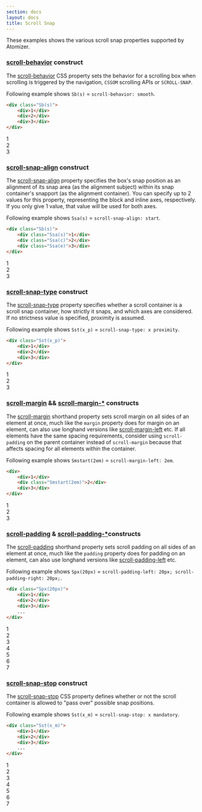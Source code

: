 ```yaml
---
section: docs
layout: docs
title: Scroll Snap
---
```


These examples shows the various scroll snap properties supported by Atomizer.

### [scroll-behavior](/reference#scrollbehavior) construct

The [scroll-behavior](https://developer.mozilla.org/en-US/docs/Web/CSS/scroll-behavior) CSS property sets the behavior for a scrolling box when scrolling is triggered by the navigation, `CSSOM` scrolling APIs or `SCROLL-SNAP`. 

Following example shows `Sb(s)` = `scroll-behavior: smooth`.

```html
<div class="Sb(s)">
    <div>1</div>
    <div>2</div>
    <div>3</div>
</div>
```

<div class="Sb(s) Sst(x_m) Ovx(s) Ovy(h) W(200px) H(200px) D(f) Mt(20px)">
    <div class="Ssa(s) Miw(200px) H(200px) D(f) Ai(c) Jc(c) Fz(2em) Bgc(#add8e6) C(#ff)">1</div>
    <div class="Ssa(s) Miw(200px) H(200px) D(f) Ai(c) Jc(c) Fz(2em) Bgc(#ccc)">2</div>
    <div class="Ssa(s) Miw(200px) H(200px) D(f) Ai(c) Jc(c) Fz(2em) Bgc(#add8e6) C(#ff)">3</div>
</div>


### [scroll-snap-align](/reference#scrollsnapalign) construct

The [scroll-snap-align](https://developer.mozilla.org/en-US/docs/Web/CSS/scroll-snap-align) property specifies the box's snap position as an alignment of its snap area (as the alignment subject) within its snap container's snapport (as the alignment container). You can specify up to 2 values for this property, representing the block and inline axes, respectively. If you only give 1 value, that value will be used for both axes. 

Following example shows `Ssa(s)` = `scroll-snap-align: start`.

```html
<div class="Sb(s)">
    <div class="Ssa(s)">1</div>
    <div class="Ssa(c)">2</div>
    <div class="Ssa(e)">3</div>
</div>
```

<div class="Sb(s) Sst(x_m) Ovx(s) Ovy(h) W(200px) H(200px) D(f) Mt(20px)">
    <div class="Ssa(s) Miw(160px) H(200px) D(f) Ai(c) Jc(c) Fz(2em) Bgc(#add8e6) C(#ff)">1</div>
    <div class="Ssa(c) Miw(160px) H(200px) D(f) Ai(c) Jc(c) Fz(2em) Bgc(#ccc)">2</div>
    <div class="Ssa(e) Miw(160px) H(200px) D(f) Ai(c) Jc(c) Fz(2em) Bgc(#add8e6) C(#ff)">3</div>
</div>


### [scroll-snap-type](/reference#scrollsnaptype) construct

The [scroll-snap-type](https://developer.mozilla.org/en-US/docs/Web/CSS/scroll-snap-type) property specifies whether a scroll container is a scroll snap container, how strictly it snaps, and which axes are considered. If no strictness value is specified, proximity is assumed. 

Following example shows `Sst(x_p)` = `scroll-snap-type: x proximity`.

```html
<div class="Sst(x_p)">
    <div>1</div>
    <div>2</div>
    <div>3</div>
</div>
```

<div class="Sb(s) Sst(x_p) Ovx(s) Ovy(h) W(160px) H(200px) D(f) Mt(20px)">
    <div class="Ssa(s) Miw(160px) H(200px) D(f) Ai(c) Jc(c) Fz(2em) Bgc(#add8e6) C(#ff)">1</div>
    <div class="Ssa(s) Miw(160px) H(200px) D(f) Ai(c) Jc(c) Fz(2em) Bgc(#ccc)">2</div>
    <div class="Ssa(s) Miw(160px) H(200px) D(f) Ai(c) Jc(c) Fz(2em) Bgc(#add8e6) C(#ff)">3</div>
</div>

### [scroll-margin](/reference#scrollmarginalledges) && [scroll-margin-*](/reference#scrollmargintop) constructs

The [scroll-margin](https://developer.mozilla.org/en-US/docs/Web/CSS/scroll-margin) shorthand property sets scroll margin on all sides of an element at once, much like the `margin` property does for margin on an element, can also use longhand versions like [scroll-margin-left](https://developer.mozilla.org/en-US/docs/Web/CSS/scroll-margin-left) etc. If all elements have the same spacing requirements, consider using `scroll-padding` on the parent container instead of `scroll-margin` because that affects spacing for all elements within the container. 

Following example shows `Smstart(2em)` = `scroll-margin-left: 2em`.

```html
<div>
    <div>1</div>
    <div class="Smstart(2em)">2</div>
    <div>3</div>
</div>
```

<div class="Sb(s) Sst(x_m) Ovx(s) Ovy(h) W(180px) H(200px) D(f) Gp(20px) Mt(20px)">
    <div class="Ssa(c) Miw(160px) H(200px) D(f) Ai(c) Jc(c) Fz(2em) Bgc(#add8e6) C(#ff)">1</div>
    <div class="Ssa(c) Smstart(2em) Miw(160px) H(200px) D(f) Ai(c) Jc(c) Fz(2em) Bgc(#ccc)">2</div>
    <div class="Ssa(c) Miw(160px) H(200px) D(f) Ai(c) Jc(c) Fz(2em) Bgc(#add8e6) C(#ff)">3</div>
</div>


### [scroll-padding](/reference#scrollpaddingalledges) & [scroll-padding-*](/reference#scrollpaddingtop)constructs

The [scroll-padding](https://developer.mozilla.org/en-US/docs/Web/CSS/scroll-padding) shorthand property sets scroll padding on all sides of an element at once, much like the `padding` property does for padding on an element, can also use longhand versions like [scroll-padding-left](https://developer.mozilla.org/en-US/docs/Web/CSS/scroll-padding-left) etc. 

Following example shows `Spx(20px)` = `scroll-padding-left: 20px; scroll-padding-right: 20px;`.


```html
<div class="Spx(20px)">
    <div>1</div>
    <div>2</div>
    <div>3</div>
    ...
</div>
```

<div class="Sb(s) Sst(x_m) Ovx(s) Ovy(h) Maw(738px) H(200px) D(f) Gp(20px) Spx(20px) Px(20px) Bdc(#add8e6) Bdw(1px) Bds(s) Mt(20px)">
    <div class="Ssa(s) Miw(160px) H(200px) D(f) Ai(c) Jc(c) Fz(2em) Bgc(#add8e6) C(#ff)">1</div>
    <div class="Ssa(s) Miw(160px) H(200px) D(f) Ai(c) Jc(c) Fz(2em) Bgc(#ccc)">2</div>
    <div class="Ssa(s) Miw(160px) H(200px) D(f) Ai(c) Jc(c) Fz(2em) Bgc(#add8e6) C(#ff)">3</div>
    <div class="Ssa(s) Miw(160px) H(200px) D(f) Ai(c) Jc(c) Fz(2em) Bgc(#ccc)">4</div>
    <div class="Ssa(s) Miw(160px) H(200px) D(f) Ai(c) Jc(c) Fz(2em) Bgc(#add8e6) C(#ff)">5</div>
    <div class="Ssa(s) Miw(160px) H(200px) D(f) Ai(c) Jc(c) Fz(2em) Bgc(#ccc)">6</div>
    <div class="Ssa(s) Miw(160px) H(200px) D(f) Ai(c) Jc(c) Fz(2em) Bgc(#add8e6) C(#ff)">7 </div>
</div>

### [scroll-snap-stop](/reference#scrollsnapstop) construct

The [scroll-snap-stop](https://developer.mozilla.org/en-US/docs/Web/CSS/scroll-snap-stop) CSS property defines whether or not the scroll container is allowed to "pass over" possible snap positions. 

Following example shows `Sst(x_m)` = `scroll-snap-stop: x mandatory`.

```html
<div class="Sst(x_m)">
    <div>1</div>
    <div>2</div>
    <div>3</div>
    ...
</div>
```

<div class="Sb(s) Sst(x_m) Sss(a) Ovx(s) Ovy(h) W(160px) H(200px) D(f) Gp(20px) Spx(20px) Px(20px) Bdc(#add8e6) Bdw(1px) Bds(s) Mt(20px)">
    <div class="Ssa(s) Sss(a) Miw(160px) H(200px) D(f) Ai(c) Jc(c) Fz(2em) Bgc(#add8e6) C(#ff)">1</div>
    <div class="Ssa(s) Sss(a) Miw(160px) H(200px) D(f) Ai(c) Jc(c) Fz(2em) Bgc(#ccc)">2</div>
    <div class="Ssa(s) Sss(a) Miw(160px) H(200px) D(f) Ai(c) Jc(c) Fz(2em) Bgc(#add8e6) C(#ff)">3</div>
    <div class="Ssa(s) Sss(a) Miw(160px) H(200px) D(f) Ai(c) Jc(c) Fz(2em) Bgc(#ccc)">4</div>
    <div class="Ssa(s) Sss(a) Miw(160px) H(200px) D(f) Ai(c) Jc(c) Fz(2em) Bgc(#add8e6) C(#ff)">5</div>
    <div class="Ssa(s) Sss(a) Miw(160px) H(200px) D(f) Ai(c) Jc(c) Fz(2em) Bgc(#ccc)">6</div>
    <div class="Ssa(s) Sss(a) Miw(160px) H(200px) D(f) Ai(c) Jc(c) Fz(2em) Bgc(#add8e6) C(#ff)">7 </div>
</div>